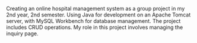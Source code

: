 Creating an online hospital management system as a group project in my 2nd year, 2nd semester. Using Java for development on an Apache Tomcat server, with MySQL Workbench for database management. The project includes CRUD operations. My role in this project involves managing the inquiry page.
